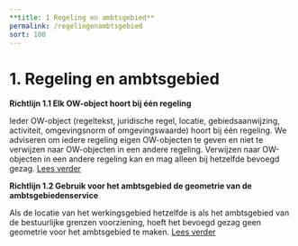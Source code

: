 ```yaml
---
**title: 1 Regeling en ambtsgebied**
permalink: /regelingenambtsgebied
sort: 100
---
```


# 1. Regeling en ambtsgebied

**Richtlijn 1.1 Elk OW-object hoort bij één regeling**

Ieder OW-object (regeltekst, juridische regel, locatie, gebiedsaanwijzing, activiteit, omgevingsnorm of omgevingswaarde) hoort bij één regeling. We adviseren om iedere regeling eigen OW-objecten te geven en niet te verwijzen naar OW-objecten in een andere regeling. Verwijzen naar OW-objecten in een andere regeling kan en mag alleen bij hetzelfde bevoegd gezag. [Lees verder](Richtlijn_1.1.md)


**Richtlijn 1.2 Gebruik voor het ambtsgebied de geometrie van de ambtsgebiedenservice**

Als de locatie van het werkingsgebied hetzelfde is als het ambtsgebied van de bestuurlijke grenzen voorziening, hoeft het bevoegd gezag geen geometrie voor het ambtsgebied te maken. [Lees verder](Richtlijn_1.2.md) 
